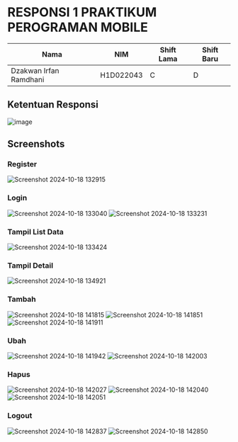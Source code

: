 # RESPONSI 1 PRAKTIKUM PEROGRAMAN MOBILE
| Nama                     | NIM          | Shift Lama | Shift Baru |
|--------------------------|--------------|------------|------------|
| Dzakwan Irfan Ramdhani   | H1D022043    | C          | D          |

## Ketentuan Responsi
![image](https://github.com/user-attachments/assets/90190b9c-9ce4-4813-b064-b88ff4cedca5)

## Screenshots
### Register
![Screenshot 2024-10-18 132915](https://github.com/user-attachments/assets/f5320d77-07fe-4a60-80c2-38f935af650c)

### Login
![Screenshot 2024-10-18 133040](https://github.com/user-attachments/assets/791a286f-7f38-4be3-85ae-75842304a1d8)
![Screenshot 2024-10-18 133231](https://github.com/user-attachments/assets/5979cf6c-7bdf-4b26-85ac-ead5b75f653d)

### Tampil List Data
![Screenshot 2024-10-18 133424](https://github.com/user-attachments/assets/1d94898d-0a05-474c-b885-724cc8ab0edf)

### Tampil Detail
![Screenshot 2024-10-18 134921](https://github.com/user-attachments/assets/a8cde440-882d-4327-a296-6dfe446a5358)

### Tambah
![Screenshot 2024-10-18 141815](https://github.com/user-attachments/assets/0cc7749b-f878-4231-be81-a8918cf5675a)
![Screenshot 2024-10-18 141851](https://github.com/user-attachments/assets/be3b9de8-22a8-40ee-9dc5-f89fd1eca7b6)
![Screenshot 2024-10-18 141911](https://github.com/user-attachments/assets/86ddee72-c102-4964-b0c1-a982b3116b42)

### Ubah
![Screenshot 2024-10-18 141942](https://github.com/user-attachments/assets/213a9495-9670-479f-8490-2b511dbf34d8)
![Screenshot 2024-10-18 142003](https://github.com/user-attachments/assets/cfac383b-d57f-4085-8deb-44edb35c7d2c)

### Hapus
![Screenshot 2024-10-18 142027](https://github.com/user-attachments/assets/9a7ddb5a-085e-42f2-af86-bb0db942e136)
![Screenshot 2024-10-18 142040](https://github.com/user-attachments/assets/7e469019-961c-4048-8e3e-8cfc5e9497e7)
![Screenshot 2024-10-18 142051](https://github.com/user-attachments/assets/64087370-57ad-4d66-9f72-775931cb0886)

### Logout
![Screenshot 2024-10-18 142837](https://github.com/user-attachments/assets/87af1664-3526-4f99-a358-a4fc787a92c4)
![Screenshot 2024-10-18 142850](https://github.com/user-attachments/assets/a256e7d8-cee3-4688-b704-c7cb2b886a1c)
